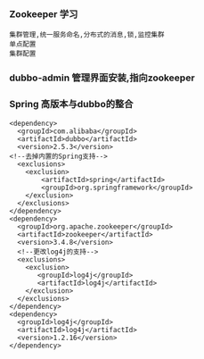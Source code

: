 ### Zookeeper 学习
	集群管理,统一服务命名,分布式的消息,锁,监控集群
	单点配置
	集群配置

### dubbo-admin 管理界面安装,指向zookeeper

### Spring 高版本与dubbo的整合
	<dependency>
      <groupId>com.alibaba</groupId>
      <artifactId>dubbo</artifactId>
      <version>2.5.3</version>
	<!--去掉内置的Spring支持-->
      <exclusions>
      	<exclusion>
      		<artifactId>spring</artifactId>
      		<groupId>org.springframework</groupId>
      	</exclusion>
      </exclusions>
    </dependency>
    <dependency>
      <groupId>org.apache.zookeeper</groupId>
      <artifactId>zookeeper</artifactId>
      <version>3.4.8</version>
      <!--更改log4j的支持-->
      <exclusions>
        <exclusion>
           <groupId>log4j</groupId>
           <artifactId>log4j</artifactId>
        </exclusion>
      </exclusions>
    </dependency>
    <dependency>
      <groupId>log4j</groupId>
      <artifactId>log4j</artifactId>
      <version>1.2.16</version>
    </dependency>
	
	
	
	
	
	
	
	
	
	
	
	
	
	
	
	
		

	
	
